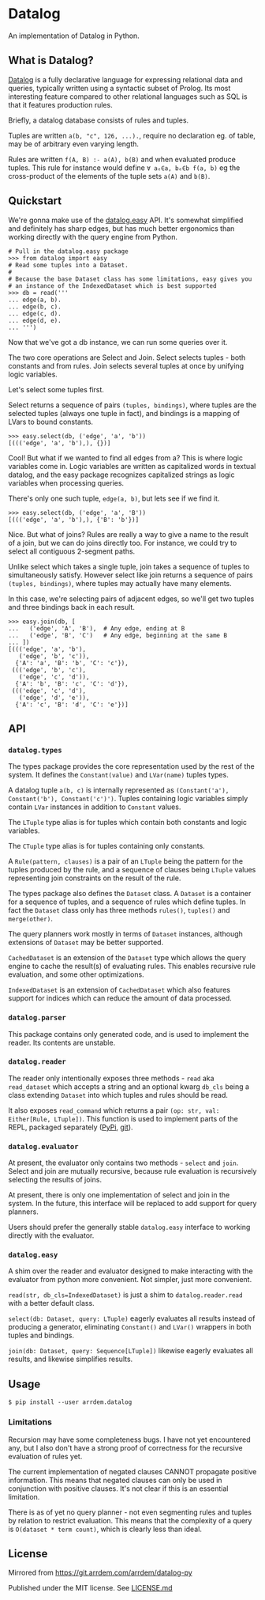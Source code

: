 # Datalog

An implementation of Datalog in Python.

## What is Datalog?

[Datalog](https://en.wikipedia.org/wiki/Datalog) is a fully declarative language for expressing relational data and queries, typically written using a syntactic subset of Prolog.
Its most interesting feature compared to other relational languages such as SQL is that it features production rules.

Briefly, a datalog database consists of rules and tuples.

Tuples are written `a(b, "c", 126, ...).`, require no declaration eg.
of table, may be of arbitrary even varying length.

Rules are written `f(A, B) :- a(A), b(B)` and when evaluated produce tuples.
This rule for instance would define `∀ aₑ∈a, bₑ∈b f(a, b)` eg the cross-product of the elements of the tuple sets `a(A)` and `b(B)`.

## Quickstart

We're gonna make use of the [datalog.easy](#datalog.easy) API.
It's somewhat simplified and definitely has sharp edges, but has much better ergonomics than working directly with the query engine from Python.

```
# Pull in the datalog.easy package
>>> from datalog import easy
# Read some tuples into a Dataset.
#
# Because the base Dataset class has some limitations, easy gives you
# an instance of the IndexedDataset which is best supported
>>> db = read('''
... edge(a, b).
... edge(b, c).
... edge(c, d).
... edge(d, e).
... ''')
```
Now that we've got a db instance, we can run some queries over it.

The two core operations are Select and Join.
Select selects tuples - both constants and from rules.
Join selects several tuples at once by unifying logic variables.

Let's select some tuples first.

Select returns a sequence of pairs `(tuples, bindings)`, where tuples are the selected tuples (always one tuple in fact), and bindings is a mapping of LVars to bound constants.

```
>>> easy.select(db, ('edge', 'a', 'b'))
[((('edge', 'a', 'b'),), {})]
```

Cool!
But what if we wanted to find all edges from a?
This is where logic variables come in.
Logic variables are written as capitalized words in textual datalog, and the easy package recognizes capitalized strings as logic variables when processing queries.

There's only one such tuple, `edge(a, b)`, but lets see if we find it.

```
>>> easy.select(db, ('edge', 'a', 'B'))
[((('edge', 'a', 'b'),), {'B': 'b'})] 
```

Nice.
But what of joins?
Rules are really a way to give a name to the result of a join, but we can do joins directly too.
For instance, we could try to select all contiguous 2-segment paths.

Unlike select which takes a single tuple, join takes a sequence of tuples to simultaneously satisfy.
However select like join returns a sequence of pairs `(tuples, bindings)`, where tuples may actually have many elements.

In this case, we're selecting pairs of adjacent edges, so we'll get two tuples and three bindings back in each result.

```
>>> easy.join(db, [
...   ('edge', 'A', 'B'),  # Any edge, ending at B
...   ('edge', 'B', 'C')   # Any edge, beginning at the same B
... ])
[((('edge', 'a', 'b'),
   ('edge', 'b', 'c')),
  {'A': 'a', 'B': 'b', 'C': 'c'}),
 ((('edge', 'b', 'c'),
   ('edge', 'c', 'd')),
  {'A': 'b', 'B': 'c', 'C': 'd'}),
 ((('edge', 'c', 'd'),
   ('edge', 'd', 'e')),
  {'A': 'c', 'B': 'd', 'C': 'e'})]
```

## API

### `datalog.types`
<span id="#datalog.types" />

The types package provides the core representation used by the rest of the system.
It defines the `Constant(value)` and `LVar(name)` tuples types.

A datalog tuple `a(b, c)` is internally represented as `(Constant('a'), Constant('b'), Constant('c')')`.
Tuples containing logic variables simply contain `LVar` instances in addition to `Constant` values.

The `LTuple` type alias is for tuples which contain both constants and logic variables.

The `CTuple` type alias is for tuples containing only constants.

A `Rule(pattern, clauses)` is a pair of an `LTuple` being the pattern for the tuples produced by the rule, and a sequence of clauses being `LTuple` values representing join constraints on the result of the rule.

The types package also defines the `Dataset` class.
A `Dataset` is a container for a sequence of tuples, and a sequence of rules which define tuples.
In fact the `Dataset` class only has three methods `rules()`, `tuples()` and `merge(other)`.

The query planners work mostly in terms of `Dataset` instances, although extensions of `Dataset` may be better supported.

`CachedDataset` is an extension of the `Dataset` type which allows the query engine to cache the result(s) of evaluating rules.
This enables recursive rule evaluation, and some other optimizations.

`IndexedDataset` is an extension of `CachedDataset` which also features support for indices which can reduce the amount of data processed.

### `datalog.parser`
<span id="#datalog.parser" />

This package contains only generated code, and is used to implement the reader.
Its contents are unstable.

### `datalog.reader`
<span id="#datalog.reader" />

The reader only intentionally exposes three methods - `read` aka `read_dataset` which accepts a string and an optional kwarg `db_cls` being a class extending `Dataset` into which tuples and rules should be read.

It also exposes `read_command` which returns a pair `(op: str, val: Either[Rule, LTuple])`.
This function is used to implement parts of the REPL, packaged separately ([PyPi](https://pypi.org/package/arrdem/datalog.shell), [git](https://git.arrdem.com/arrdem/datalog-shell)).

### `datalog.evaluator`
<span id="#datalog.evaluator" />

At present, the evaluator only contains two methods - `select` and `join`.
Select and join are mutually recursive, because rule evaluation is recursively selecting the results of joins.

At present, there is only one implementation of select and join in the system.
In the future, this interface will be replaced to add support for query planners.

Users should prefer the generally stable `datalog.easy` interface to working directly with the evaluator.

### `datalog.easy`
<span id="#datalog.easy" />

A shim over the reader and evaluator designed to make interacting with the evaluator from python more convenient.
Not simpler, just more convenient.

`read(str, db_cls=IndexedDataset)` is just a shim to `datalog.reader.read` with a better default class.

`select(db: Dataset, query: LTuple)` eagerly evaluates all results instead of producing a generator, eliminating `Constant()` and `LVar()` wrappers in both tuples and bindings.

`join(db: Dataset, query: Sequence[LTuple])` likewise eagerly evaluates all results, and likewise simplifies results.

## Usage

```
$ pip install --user arrdem.datalog
```

### Limitations

Recursion may have some completeness bugs. I have not yet encountered any, but I
also don't have a strong proof of correctness for the recursive evaluation of
rules yet.

The current implementation of negated clauses CANNOT propagate positive
information. This means that negated clauses can only be used in conjunction
with positive clauses. It's not clear if this is an essential limitation.

There is as of yet no query planner - not even segmenting rules and tuples by
relation to restrict evaluation. This means that the complexity of a query is
`O(dataset * term count)`, which is clearly less than ideal.

## License

Mirrored from https://git.arrdem.com/arrdem/datalog-py

Published under the MIT license. See [LICENSE.md](LICENSE.md)
